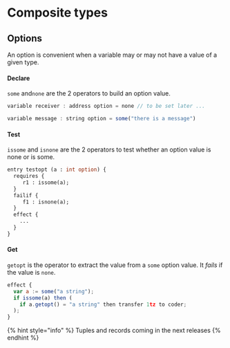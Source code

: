 # Composite types

## Options

An option is convenient when a variable may or may not have a value of a given type.

#### Declare 

`some` and`none` are the 2 operators to build an option value.

```javascript
variable receiver : address option = none // to be set later ...

variable message : string option = some("there is a message")
```

#### Test 

`issome` and `isnone` are the 2 operators to test whether an option value is none or is some.

```ocaml
entry testopt (a : int option) {
  requires {
     r1 : issome(a);
  }
  failif {
     f1 : isnone(a);
  }
  effect {
    ...
  }
}
```

#### Get 

`getopt` is the operator to extract the value from a `some` option value. It _fails_ if the value is `none`.

```javascript
effect {
  var a := some("a string");
  if issome(a) then (
    if a.getopt() = "a string" then transfer 1tz to coder;
  );
}
```

{% hint style="info" %}
Tuples and records coming in the next releases
{% endhint %}











